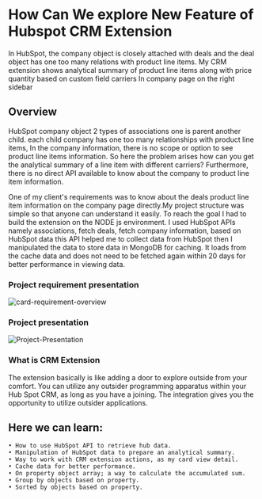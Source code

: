 # How Can We explore New Feature of Hubspot CRM Extension 


In HubSpot, the company object is closely attached with deals and the deal object has one too many relations with product line items.
My CRM extension shows analytical summary of product line items along with price quantity based on  custom field carriers In company page on the right sidebar




## Overview

HubSpot company object 2 types of associations one is parent another child. each child company has one too many relationships with product line items, In the company information, there is no scope or option to see product line items information. So here the problem arises how can you get the analytical summary of a line item with different carriers? Furthermore, there is no direct API available to know about the company to product line item information.

One of my client's requirements was to know about the deals product line item information on the company page directly.My project structure was simple so that anyone can understand it easily. To reach the goal I had to build the extension on the NODE js environment. I used HubSpot APIs namely associations, fetch deals, fetch company information, based on HubSpot data this API helped me to collect data from HubSpot then I manipulated the data to store data in MongoDB for caching. It loads from the cache data and does not need to be fetched again within 20 days for better performance in viewing data.

### Project requirement presentation

![card-requirement-overview](https://github.com/imsiddiquee/crm-extension/blob/main/postContent/card-requirement-overview.png)

### Project presentation

![Project-Presentation](https://github.com/imsiddiquee/crm-extension/blob/main/postContent/Project-Presentation.png)

### What is CRM Extension

The extension basically is like adding a door to explore outside from your comfort. You can utilize any outsider programming apparatus within your Hub Spot CRM, as long as you have a joining. The integration gives you the opportunity to utilize outsider applications.

## Here we can learn:

```
• How to use HubSpot API to retrieve hub data.
• Manipulation of HubSpot data to prepare an analytical summary.
• Way to work with CRM extension actions, as my card view detail.
• Cache data for better performance.
• On property object array; a way to calculate the accumulated sum.
• Group by objects based on property.
• Sorted by objects based on property.

```
